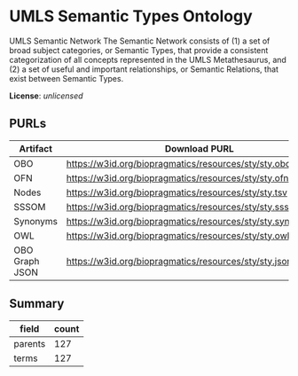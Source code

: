 # UMLS Semantic Types Ontology

UMLS Semantic Network The Semantic Network consists of (1) a set of broad subject categories, or Semantic Types, that provide a consistent categorization of all concepts represented in the UMLS Metathesaurus, and (2) a set of useful and important relationships, or Semantic Relations, that exist between Semantic Types.

**License**: _unlicensed_

## PURLs

| Artifact       | Download PURL                                                 | Latest Versioned Download PURL                                       |
|----------------|---------------------------------------------------------------|----------------------------------------------------------------------|
| OBO            | https://w3id.org/biopragmatics/resources/sty/sty.obo          | https://w3id.org/biopragmatics/resources/sty/2024AB/sty.obo          |
| OFN            | https://w3id.org/biopragmatics/resources/sty/sty.ofn          | https://w3id.org/biopragmatics/resources/sty/2024AB/sty.ofn          |
| Nodes          | https://w3id.org/biopragmatics/resources/sty/sty.tsv          | https://w3id.org/biopragmatics/resources/sty/2024AB/sty.tsv          |
| SSSOM          | https://w3id.org/biopragmatics/resources/sty/sty.sssom.tsv    | https://w3id.org/biopragmatics/resources/sty/2024AB/sty.sssom.tsv    |
| Synonyms       | https://w3id.org/biopragmatics/resources/sty/sty.synonyms.tsv | https://w3id.org/biopragmatics/resources/sty/2024AB/sty.synonyms.tsv |
| OWL            | https://w3id.org/biopragmatics/resources/sty/sty.owl          | https://w3id.org/biopragmatics/resources/sty/2024AB/sty.owl          |
| OBO Graph JSON | https://w3id.org/biopragmatics/resources/sty/sty.json         | https://w3id.org/biopragmatics/resources/sty/2024AB/sty.json         |

## Summary

| field   |   count |
|---------|---------|
| parents |     127 |
| terms   |     127 |
